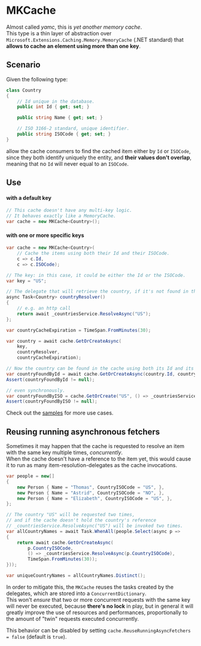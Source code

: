 # MKCache

Almost called *yamc*, this is *yet another memory cache*.
<br />
This type is a thin layer of abstraction over `Microsoft.Extensions.Caching.Memory.MemoryCache`
(.NET standard) that **allows to cache an element using more than one key**.

## Scenario

Given the following type:

```csharp
class Country
{
    // Id unique in the database.
    public int Id { get; set; }

    public string Name { get; set; }

    // ISO 3166-2 standard, unique identifier.
    public string ISOCode { get; set; }
}
```

allow the cache consumers to find the cached item either by `Id` or `ISOCode`,
since they both identify uniquely the entity, and **their values don't overlap**,
meaning that no `Id` will never equal to an `ISOCode`.

## Use

#### with a default key

```csharp
// This cache doesn't have any multi-key logic.
// It behaves exactly like a MemoryCache.
var cache = new MKCache<Country>();
```

#### with one or more specific keys

```csharp
var cache = new MKCache<Country>(
    // Cache the items using both their Id and their ISOCode.
    c => c.Id,
    c => c.ISOCode);

// The key: in this case, it could be either the Id or the ISOCode.
var key = "US";

// The delegate that will retrieve the country, if it's not found in the cache.
async Task<Country> countryResolver()
{
    // e.g. an http call
    return await _countriesService.ResolveAsync("US");
};

var countryCacheExpiration = TimeSpan.FromMinutes(30);

var country = await cache.GetOrCreateAsync(
    key,
    countryResolver,
    countryCacheExpiration);

// Now the country can be found in the cache using both its Id and its ISOCode
var countryFoundById = await cache.GetOrCreateAsync(country.Id, countryResolver, countryCacheExpiration);
Assert(countryFoundById != null);

// even synchronously.
var countryFoundByISO = cache.GetOrCreate("US", () => _countriesService.Resolve("US"), countryCacheExpiration);
Assert(countryFoundByISO != null);
```

Check out the [samples](./samples/) for more use cases.
<br />

## Reusing running asynchronous fetchers

Sometimes it may happen that the cache is requested to resolve an item with the same key multiple times, *concurrently*.
<br/>
When the cache doesn't have a reference to the item yet, this would cause it to run as many item-resolution-delegates
as the cache invocations.

```csharp
var people = new[]
{
    new Person { Name = "Thomas", CountryISOCode = "US", },
    new Person { Name = "Astrid", CountryISOCode = "NO", },
    new Person { Name = "Elizabeth", CountryISOCode = "US", },
};

// The country "US" will be requested two times,
// and if the cache doesn't hold the country's reference
// _countriesService.ResolveAsync("US") will be invoked two times.
var allCountryNames = await Task.WhenAll(people.Select(async p =>
{
    return await cache.GetOrCreateAsync(
        p.CountryISOCode,
        () => _countriesService.ResolveAsync(p.CountryISOCode),
        TimeSpan.FromMinutes(30));
}));

var uniqueCountryNames = allCountryNames.Distinct();
```

In order to mitigate this, the `MKCache` reuses the tasks created by the delegates, which are stored into a `ConcurrentDictionary`.
<br />
This won't *ensure* that two or more concurrent requests with the same key will never be executed,
because **there's no lock** in play, but in general it will greatly improve the use of resources
and performances, proportionally to the amount of "twin" requests executed concurrently.

This behavior can be disabled by setting `cache.ReuseRunningAsyncFetchers = false` (default is `true`).
